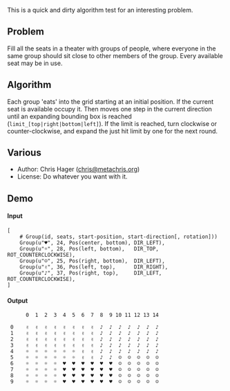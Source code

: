 This is a quick and dirty algorithm test for an interesting problem.

## Problem

Fill all the seats in a theater with groups of people, where everyone in the same group should sit close to other members of the group. Every available seat may be in use.

## Algorithm

Each group 'eats' into the grid starting at an initial position. If the current seat is available occupy it. Then moves one step in the current direction until an expanding bounding box is reached (`limit_[top|right|bottom|left]`). If the limit is reached, turn clockwise or counter-clockwise, and expand the just hit limit by one for the next round.

## Various

* Author: Chris Hager (chris@metachris.org)
* License: Do whatever you want with it.

## Demo

#### Input

    [
        # Group(id, seats, start-position, start-direction[, rotation]))
        Group(u"♥", 24, Pos(center, bottom), DIR_LEFT),
        Group(u"☼", 28, Pos(left, bottom),   DIR_TOP,  ROT_COUNTERCLOCKWISE),
        Group(u"☺", 25, Pos(right, bottom),  DIR_LEFT),
        Group(u"✌", 36, Pos(left, top),      DIR_RIGHT),
        Group(u"♪", 37, Pos(right, top),     DIR_LEFT, ROT_COUNTERCLOCKWISE),
    ]

#### Output

	      0  1  2  3  4  5  6  7  8  9 10 11 12 13 14 

	 0    ✌  ✌  ✌  ✌  ✌  ✌  ✌  ✌  ♪  ♪  ♪  ♪  ♪  ♪  ♪ 
	 1    ✌  ✌  ✌  ✌  ✌  ✌  ✌  ✌  ♪  ♪  ♪  ♪  ♪  ♪  ♪ 
	 2    ✌  ✌  ✌  ✌  ✌  ✌  ✌  ✌  ♪  ♪  ♪  ♪  ♪  ♪  ♪ 
	 3    ✌  ✌  ✌  ✌  ✌  ✌  ✌  ✌  ♪  ♪  ♪  ♪  ♪  ♪  ♪ 
	 4    ☼  ☼  ☼  ☼  ☼  ☼  ✌  ✌  ♪  ♪  ♪  ♪  ♪  ♪  ♪ 
	 5    ☼  ☼  ☼  ☼  ☼  ☼  ✌  ✌  ♪  ♪  ☺  ☺  ☺  ☺  ☺ 
	 6    ☼  ☼  ☼  ☼  ♥  ♥  ♥  ♥  ♥  ♥  ☺  ☺  ☺  ☺  ☺ 
	 7    ☼  ☼  ☼  ☼  ♥  ♥  ♥  ♥  ♥  ♥  ☺  ☺  ☺  ☺  ☺ 
	 8    ☼  ☼  ☼  ☼  ♥  ♥  ♥  ♥  ♥  ♥  ☺  ☺  ☺  ☺  ☺ 
	 9    ☼  ☼  ☼  ☼  ♥  ♥  ♥  ♥  ♥  ♥  ☺  ☺  ☺  ☺  ☺ 

